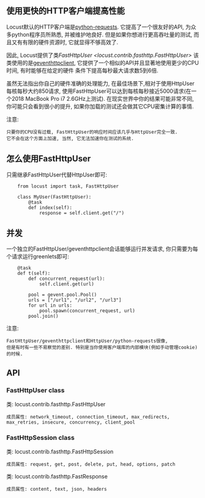 ## 使用更快的HTTP客户端提高性能

Locust默认的HTTP客户端是[python-requests](http://www.python-requests.org/). 
它提高了一个很友好的API, 为众多python程序员所熟悉, 并被维护地良好.
但是如果你想进行更高吞吐量的测试, 而且又有有限的硬件资源时, 它就显得不够高效了.

因此, Locust提供了类*FastHttpUser <locust.contrib.fasthttp.FastHttpUser>*
该类使用的是[geventhttpclient](https://github.com/gwik/geventhttpclient/),
它提供了一个相似的API并且显著地使用更少的CPU时间, 有时能够在给定的硬件
条件下提高每秒最大请求数5到6倍.

虽然无法指出你自己的硬件准确的处理能力,
在最佳场景下,相对于使用HttpUser每核每秒大约850请求,
使用FastHttpUser可以达到每核每秒接近5000请求(在一个2018 MacBook Pro i7 2.6GHz上测试).
在现实世界中你的结果可能非常不同,
你可能只会看到很小的提升, 如果你加载的测试还会做其它CPU密集计算的事情.

注意:

    只要你的CPU没有过载, FastHttpUser的响应时间应该几乎与HttpUser完全一致.
    它不会在这个方面上加速, 当然, 它无法加速你在测试的系统.

    

## 怎么使用FastHttpUser

只需继承FastHttpUser代替HttpUser即可:

```
    from locust import task, FastHttpUser
    
    class MyUser(FastHttpUser):
        @task
        def index(self):
            response = self.client.get("/")
```

## 并发

一个独立的FastHttpUser/geventhttpclient会话能够运行并发请求, 你只需要为每个请求运行greenlets即可:

```
    @task
    def t(self):
        def concurrent_request(url):
            self.client.get(url)

        pool = gevent.pool.Pool()
        urls = ["/url1", "/url2", "/url3"]
        for url in urls:
            pool.spawn(concurrent_request, url)
        pool.join()

```

注意:

    FastHttpUser/geventhttpclient和HttpUser/python-requests很像, 
    但是有时有一些不易察觉的差别. 特别是当你使用客户端库的内部模块(例如手动管理cookie)的时候.

## API


### FastHttpUser class

类: locust.contrib.fasthttp.FastHttpUser

    成员属性: network_timeout, connection_timeout, max_redirects, max_retries, insecure, concurrency, client_pool


### FastHttpSession class

类: locust.contrib.fasthttp.FastHttpSession

    成员属性: request, get, post, delete, put, head, options, patch

类: locust.contrib.fasthttp.FastResponse

    成员属性: content, text, json, headers
